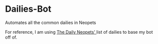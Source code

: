 # Dailies-Bot
<p>Automates all the common dailies in Neopets</p>
For reference, I am using <a href="https://thedailyneopets.com/dailies"> The Daily Neopets' </a> list of dailies to base my bot off of.
